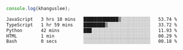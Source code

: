 ```js
console.log(khanguslee);
```

<!--START_SECTION:waka-->

```txt
JavaScript   3 hrs 10 mins   █████████████▒░░░░░░░░░░░   53.74 %
TypeScript   1 hr 59 mins    ████████▒░░░░░░░░░░░░░░░░   33.72 %
Python       42 mins         ███░░░░░░░░░░░░░░░░░░░░░░   11.93 %
HTML         1 min           ░░░░░░░░░░░░░░░░░░░░░░░░░   00.29 %
Bash         0 secs          ░░░░░░░░░░░░░░░░░░░░░░░░░   00.18 %
```

<!--END_SECTION:waka-->

<!--
**khanguslee/khanguslee** is a ✨ _special_ ✨ repository because its `README.md` (this file) appears on your GitHub profile.

Here are some ideas to get you started:

- 🔭 I’m currently working on ...
- 🌱 I’m currently learning ...
- 👯 I’m looking to collaborate on ...
- 🤔 I’m looking for help with ...
- 💬 Ask me about ...
- 📫 How to reach me: ...
- 😄 Pronouns: ...
- ⚡ Fun fact: ...
-->
